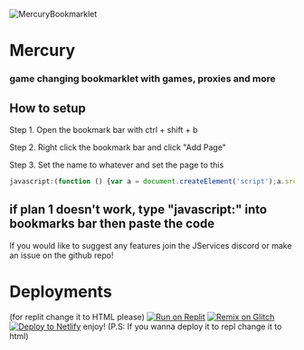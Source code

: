 ![MercuryBookmarklet](https://socialify.git.ci/GamingReborn/MercuryBookmarklet/image?description=1&font=Raleway&forks=1&language=1&name=1&owner=1&pattern=Solid&stargazers=1&theme=Dark)
# Mercury
### game changing bookmarklet with games, proxies and more

## How to setup
Step 1. Open the bookmark bar with ctrl + shift + b

Step 2. Right click the bookmark bar and click "Add Page"

Step 3. Set the name to whatever and set the page to this
``` js
javascript:(function () {var a = document.createElement('script');a.src = 'https://www.mercuryworld.ml/js/script.js';document.body.appendChild(a);}())
```
## if plan 1 doesn't work, type "javascript:" into bookmarks bar then paste the code
If you would like to suggest any features join the JServices discord or make an issue on the github repo!

# Deployments
(for replit change it to HTML please)
<a target="_blank" href="https://github.com/GamingReborn/Mercury.js"><img alt="Run on Replit" src="https://binbashbanana.github.io/deploy-buttons/buttons/remade/replit.svg"></a>
<a target="_blank" href="https://github.com/GamingReborn/Mercury.js"><img alt="Remix on Glitch" src="https://binbashbanana.github.io/deploy-buttons/buttons/remade/glitch.svg"></a>
<a target="_blank" href="https://app.netlify.com/start/deploy?repository=https://github.com/GamingReborn/Mercury.js"><img alt="Deploy to Netlify" src="https://binbashbanana.github.io/deploy-buttons/buttons/remade/netlify.svg"></a>
enjoy!
(P.S: If you wanna deploy it to repl change it to html)
